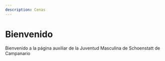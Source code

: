 ```yaml
---
description: Cenas
---
```


# Bienvenido

Bienvenido a la página auxiliar de la Juventud Masculina de Schoenstatt de Campanario

